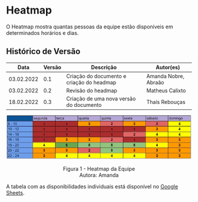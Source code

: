 # Heatmap

O Heatmap mostra quantas pessoas da equipe estão disponiveis em determinados horários e dias.

## Histórico de Versão

| Data         | Versão   | Descrição              | Autor(es)               |
|--------------|----------|------------------------|-------------------------|
|  03.02.2022  |   0.1    |  Criação do documento e criação do headmap  |  Amanda Nobre, Abraão   |
|  03.02.2022  |   0.2    |  Revisão do headmap  |  Matheus Calixto   |
|  18.02.2022  |   0.3    |  Criação de uma nova versão do documento  |  Thaís Rebouças   |

![Heatmap](../../img/heatmap.jpeg)
<p align = "center"> 
Figura 1 - Heatmap da Equipe <br>
Autora: Amanda 
</p>

<p> A tabela com as disponibilidades individuais está disponível no
    <a href="https://docs.google.com/spreadsheets/d/1BLhhFdXQga0X0WAd7KLn-UkEZvHdPkqJEjPx4qN1C4I/edit?usp=sharing"> Google Sheets</a>.
</p>